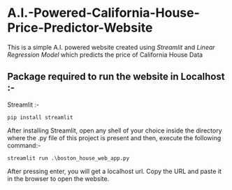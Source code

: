# A.I.-Powered-California-House-Price-Predictor-Website

This is a simple A.I. powered website created using *Streamlit* and *Linear Regression Model* which predicts the price of California House Data

## Package required to run the website in Localhost :-

Streamlit :-
```
pip install streamlit
```
After installing Streamlit, open any shell of your choice inside the directory where the .py file of this project is present and then, execute the following command:-
```
streamlit run .\boston_house_web_app.py
```
After pressing enter, you will get a localhost url. Copy the URL and paste it in the browser to open the website.
